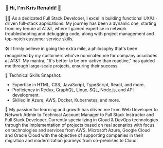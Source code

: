 ### 👋 Hi, I'm Kris Renaldi! 🚀

👨‍💻 As a dedicated Full Stack Developer, I excel in building functional UX/UI-driven full-stack applications. My journey has been a dynamic one, starting from my tenure at AT&T, where I gained expertise in network troubleshooting and debugging code, along with project management and top-notch customer service skills.

🛠️ I firmly believe in going the extra mile, a philosophy that's been recognized by my customers who've nominated me for company accolades at AT&T. My mantra, "It's better to be pro-active than reactive," has guided me through large-scale projects, ensuring their success.

🌟 Technical Skills Snapshot:
- Expertise in HTML, CSS, JavaScript, TypeScript, React, and more.
- Proficiency in Redux, GraphQL, Linux, SQL, Node.js, and API development.
- Skilled in Azure, AWS, Docker, Kubernetes, and more.

🌱 My passion for learning and growth has driven me from Web Developer to Network Admin to Technical Account Manager to Full Stack Instructor and Full Stack Developer. Currently specializing in Cloud & DevOps technologies through the implementation of projects based on real scenarios with focus on technologies and services from AWS, Microsoft Azure, Google Cloud and Oracle Cloud with the objective of supporting companies in their migration and modernization journeys from on-premises to Cloud.

<!--
**krenaldi/krenaldi** is a ✨ _special_ ✨ repository because its `README.md` (this file) appears on your GitHub profile.

Here are some ideas to get you started:

- 🔭 I’m currently working on ...
- 🌱 I’m currently learning ...
- 👯 I’m looking to collaborate on ...
- 🤔 I’m looking for help with ...
- 💬 Ask me about ...
- 📫 How to reach me: ...
- 😄 Pronouns: ...
- ⚡ Fun fact: ...
-->
